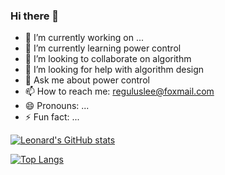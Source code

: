 ### Hi there 👋

- 🔭 I’m currently working on ...
- 🌱 I’m currently learning power control
- 👯 I’m looking to collaborate on algorithm
- 🤔 I’m looking for help with algorithm design
- 💬 Ask me about power control
- 📫 How to reach me: reguluslee@foxmail.com
- 😄 Pronouns: ...
- ⚡ Fun fact: ...

[![Leonard's GitHub stats](https://github-readme-stats.vercel.app/api?username=reguluslee&show_icons=true&theme=buefy&hide_border=true)](https://github.com/reguluslee)

[![Top Langs](https://github-readme-stats.vercel.app/api/top-langs/?username=reguluslee&layout=compact&theme=buefy&hide_border=true)](https://github.com/reguluslee)
